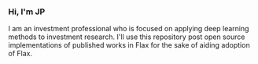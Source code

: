 ### Hi, I'm JP

I am an investment professional who is focused on applying deep learning methods to investment research. I'll use this repository post open source implementations of published works in Flax for the sake of aiding adoption of Flax. 
